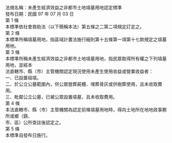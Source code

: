 法規名稱：未產生經濟效益之非都市土地墳墓用地認定標準  
發布日期：民國 97 年 07 月 03 日  
第 1 條  
本標準依社會救助法（以下簡稱本法）第五條之二第二項規定訂定之。  
第 2 條  
本標準所稱墳墓用地，指區域計畫法施行細則第十五條第一項第十七款規定之墳墓用地。  
第 3 條  
本標準所稱未產生經濟效益之非都市土地墳墓用地，指民眾取得所有權之下列墳墓用地，並經本  
法直轄市、縣（市）主管機關認定現況使用未產生使用收益或營業收益者：  
一、已設置祖墳。  
二、於公立公墓範圍內，供公眾營葬屍體、埋葬骨灰或供樹葬使用，且未收取費用。  
三、毗鄰公立公墓，已被公眾設置墳墓，且未收取費用。  
第 4 條  
本法直轄市、縣（市）主管機關為認定前條墳墓用地時，得向土地所在地地政事務所或鄉（鎮、  
市、區）公所查註後認定之。  
第 5 條  
本標準自發布日施行。  


